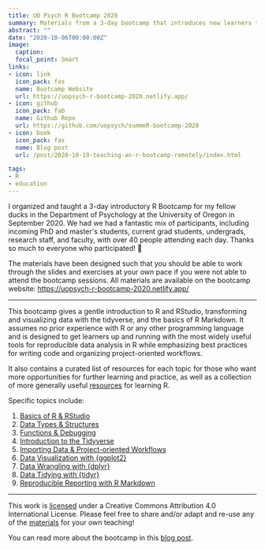```yaml
---
title: UO Psych R Bootcamp 2020
summary: Materials from a 3-day bootcamp that introduces new learners to R, RStudio and the tidyverse.
abstract: ""
date: "2020-10-06T00:00:00Z"
image:
  caption: 
  focal_point: Smart
links:
- icon: link
  icon_pack: fas
  name: Bootcamp Website
  url: https://uopsych-r-bootcamp-2020.netlify.app/
- icon: github
  icon_pack: fab
  name: Github Repo
  url: https://github.com/uopsych/summeR-bootcamp-2020
- icon: book
  icon_pack: fas
  name: Blog post
  url: /post/2020-10-19-teaching-an-r-bootcamp-remotely/index.html

tags:
- R
- education
---
```


I organized and taught a 3-day introductory R Bootcamp for my fellow ducks in the Department of Psychology at the University of Oregon in September 2020. We had we had a fantastic mix of participants, including incoming PhD and master's students, current grad students, undergrads, research staff, and faculty, with over 40 people attending each day. Thanks so much to everyone who participated! :duck: 

The materials have been designed such that you should be able to work through the slides and exercises at your own pace if you were not able to attend the bootcamp sessions. All materials are available on the bootcamp website: https://uopsych-r-bootcamp-2020.netlify.app/

***

This bootcamp gives a gentle introduction to R and RStudio, transforming and visualizing data with the tidyverse, and the basics of R Markdown. It assumes no prior experience with R or any other programming language and is designed to get learners up and running with the most widely useful tools for reproducible data analysis in R while emphasizing best practices for writing code and organizing project-oriented workflows. 

It also contains a curated list of resources for each topic for those who want more opportunities for further learning and practice, as well as a collection of more generally useful [resources](https://uopsych-r-bootcamp-2020.netlify.app/resources/) for learning R.

Specific topics include:

1. [Basics of R & RStudio](https://uopsych-r-bootcamp-2020.netlify.app/post/01-r-basics/)
2. [Data Types & Structures](https://uopsych-r-bootcamp-2020.netlify.app/post/02-data-types)
3. [Functions & Debugging](https://uopsych-r-bootcamp-2020.netlify.app/post/03-functions/)
4. [Introduction to the Tidyverse](https://uopsych-r-bootcamp-2020.netlify.app/post/04-intro-tidyverse/)
5. [Importing Data & Project-oriented Workflows](https://uopsych-r-bootcamp-2020.netlify.app/post/05-importing-workflows/)
6. [Data Visualization with {ggplot2}](https://uopsych-r-bootcamp-2020.netlify.app/post/06-ggplot2/)
7. [Data Wrangling with {dplyr}](https://uopsych-r-bootcamp-2020.netlify.app/post/07-dplyr/)
8. [Data Tidying with {tidyr}](https://uopsych-r-bootcamp-2020.netlify.app/post/08-tidyr/)
9. [Reproducible Reporting with R Markdown](https://uopsych-r-bootcamp-2020.netlify.app/post/09-rmarkdown/)

***

This work is [licensed](https://github.com/uopsych/summeR-bootcamp-2020/blob/master/LICENSE.md) under a Creative Commons Attribution 4.0 International License. Please feel free to share and/or adapt and re-use any of the [materials](https://github.com/uopsych/summeR-bootcamp-2020) for your own teaching!

You can read more about the bootcamp in this [blog post](/post/2020-10-19-teaching-an-r-bootcamp-remotely/index.html).